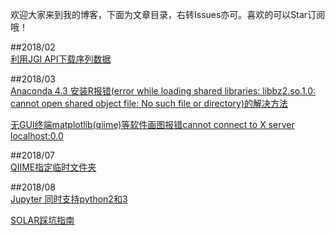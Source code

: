 欢迎大家来到我的博客，下面为文章目录，右转Issues亦可。喜欢的可以Star订阅哦！

##2018/02  
[利用JGI API下载序列数据](https://github.com/RuiqiaoHe/blog/issues/1)

##2018/03  
[Anaconda 4.3 安装R报错(error while loading shared libraries: libbz2.so.1.0: cannot open shared object file: No such file or directory)的解决方法](https://github.com/RuiqiaoHe/blog/issues/2)

[无GUI终端matplotlib(qiime)等软件画图报错cannot connect to X server localhost:0.0](https://github.com/RuiqiaoHe/blog/issues/3)

##2018/07  
[QIIME指定临时文件夹](https://github.com/RuiqiaoHe/blog/issues/4)

##2018/08  
[Jupyter 同时支持python2和3](https://github.com/RuiqiaoHe/blog/issues/5)  

[SOLAR踩坑指南](https://github.com/RuiqiaoHe/blog/issues/6)  
